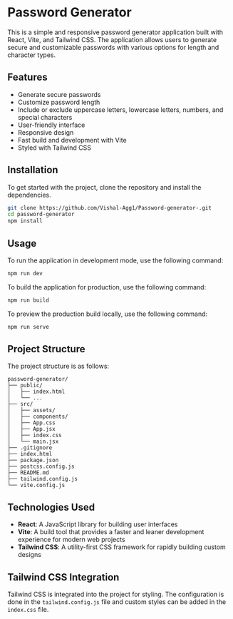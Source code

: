 # Password Generator

This is a simple and responsive password generator application built with React, Vite, and Tailwind CSS. The application allows users to generate secure and customizable passwords with various options for length and character types.

## Features

- Generate secure passwords
- Customize password length
- Include or exclude uppercase letters, lowercase letters, numbers, and special characters
- User-friendly interface
- Responsive design
- Fast build and development with Vite
- Styled with Tailwind CSS

## Installation

To get started with the project, clone the repository and install the dependencies.

```bash
git clone https://github.com/Vishal-Agg1/Password-generator-.git
cd password-generator
npm install
```

## Usage

To run the application in development mode, use the following command:

```bash
npm run dev
```

To build the application for production, use the following command:

```bash
npm run build
```

To preview the production build locally, use the following command:

```bash
npm run serve
```

## Project Structure

The project structure is as follows:

```
password-generator/
├── public/
│   ├── index.html
│   └── ...
├── src/
│   ├── assets/
│   ├── components/
│   ├── App.css
│   ├── App.jsx
│   ├── index.css
│   └── main.jsx
├── .gitignore
├── index.html
├── package.json
├── postcss.config.js
├── README.md
├── tailwind.config.js
└── vite.config.js
```

## Technologies Used

- **React**: A JavaScript library for building user interfaces
- **Vite**: A build tool that provides a faster and leaner development experience for modern web projects
- **Tailwind CSS**: A utility-first CSS framework for rapidly building custom designs

## Tailwind CSS Integration

Tailwind CSS is integrated into the project for styling. The configuration is done in the `tailwind.config.js` file and custom styles can be added in the `index.css` file.
